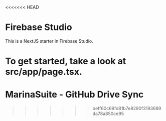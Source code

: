 <<<<<<< HEAD
# Firebase Studio

This is a NextJS starter in Firebase Studio.

To get started, take a look at src/app/page.tsx.
=======
# MarinaSuite - GitHub Drive Sync
>>>>>>> beff60c69fd81b7e8290f3193689da78a850ce95
